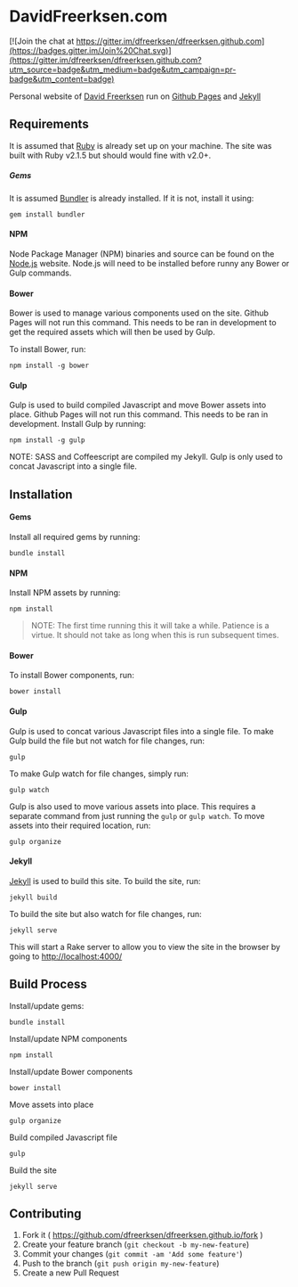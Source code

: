 # DavidFreerksen.com

[![Join the chat at https://gitter.im/dfreerksen/dfreerksen.github.com](https://badges.gitter.im/Join%20Chat.svg)](https://gitter.im/dfreerksen/dfreerksen.github.com?utm_source=badge&utm_medium=badge&utm_campaign=pr-badge&utm_content=badge)

Personal website of [David Freerksen](http://www.davidfreerksen.com) run on [Github Pages](https://pages.github.com/) and [Jekyll](http://jekyllrb.com/)


## Requirements

It is assumed that [Ruby](http://www.ruby-lang.org) is already set up on your machine. The site was built with Ruby v2.1.5 but should would fine with v2.0+.

##### Gems

It is assumed [Bundler](http://bundler.io/) is already installed. If it is not, install it using:

    gem install bundler

#### NPM

Node Package Manager (NPM) binaries and source can be found on the [Node.js](http://nodejs.org/download/) website. Node.js will need to be installed before runny any Bower or Gulp commands.

#### Bower

Bower is used to manage various components used on the site. Github Pages will not run this command. This needs to be ran in development to get the required assets which will then be used by Gulp.

To install Bower, run:

    npm install -g bower

#### Gulp

Gulp is used to build compiled Javascript and move Bower assets into place. Github Pages will not run this command. This needs to be ran in development. Install Gulp by running:

    npm install -g gulp

NOTE: SASS and Coffeescript are compiled my Jekyll. Gulp is only used to concat Javascript into a single file.  


## Installation

#### Gems

Install all required gems by running:

    bundle install

#### NPM

Install NPM assets by running:

    npm install

> NOTE: The first time running this it will take a while. Patience is a virtue. It should not take as long when this is run subsequent times.

#### Bower

To install Bower components, run:

    bower install

#### Gulp

Gulp is used to concat various Javascript files into a single file. To make Gulp build the file but not watch for file changes, run:

    gulp

To make Gulp watch for file changes, simply run:

    gulp watch

Gulp is also used to move various assets into place. This requires a separate command from just running the `gulp` or `gulp watch`. To move assets into their required location, run:

    gulp organize

#### Jekyll

[Jekyll](http://jekyllrb.com/) is used to build this site. To build the site, run:

    jekyll build

To build the site but also watch for file changes, run:

    jekyll serve

This will start a Rake server to allow you to view the site in the browser by going to [http://localhost:4000/](http://localhost:4000/)


## Build Process

Install/update gems:

    bundle install

Install/update NPM components

    npm install

Install/update Bower components

    bower install

Move assets into place

    gulp organize

Build compiled Javascript file

    gulp

Build the site

    jekyll serve


## Contributing

1. Fork it ( https://github.com/dfreerksen/dfreerksen.github.io/fork )
2. Create your feature branch (`git checkout -b my-new-feature`)
3. Commit your changes (`git commit -am 'Add some feature'`)
4. Push to the branch (`git push origin my-new-feature`)
5. Create a new Pull Request
